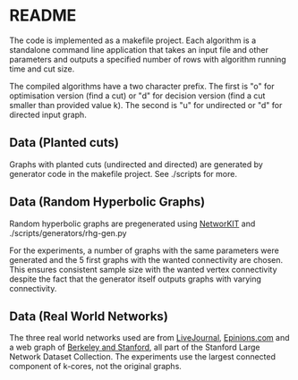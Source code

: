 # README

The code is implemented as a makefile project. Each algorithm is a standalone command line application that takes an input file and other parameters and outputs a specified number of rows with algorithm running time and cut size.

The compiled algorithms have a two character prefix. The first is "o" for optimisation version (find a cut) or "d" for decision version (find a cut smaller than provided value k). The second is "u" for undirected or "d" for directed input graph.

## Data (Planted cuts)

Graphs with planted cuts (undirected and directed) are generated by generator code in the makefile project. See ./scripts for more.

## Data (Random Hyperbolic Graphs)

Random hyperbolic graphs are pregenerated using [NetworKIT](https://networkit.github.io/) and ./scripts/generators/rhg-gen.py

For the experiments, a number of graphs with the same parameters were generated and the 5 first graphs with the wanted connectivity are chosen. This ensures consistent sample size with the wanted vertex connectivity despite the fact that the generator itself outputs graphs with varying connectivity.

## Data (Real World Networks)

The three real world networks used are from [LiveJournal](https://snap.stanford.edu/data/com-LiveJournal.html), [Epinions.com](https://snap.stanford.edu/data/soc-Epinions1.html) and a web graph of [Berkeley and Stanford](https://snap.stanford.edu/data/web-BerkStan.html), all part of the Stanford Large Network Dataset Collection. The experiments use the largest connected component of k-cores, not the original graphs.